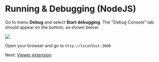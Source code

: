 # Running & Debugging (NodeJS)

Go to menu **Debug** and select **Start debugging**. The "Debug Console" tab should appear on the bottom, as shown below:

![](_media/nodejs/vs_code_debug.png) 

Open your browser and go to `http://localhost:3000`

Next: [Viewer extension](tutorials/extensions)